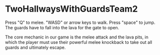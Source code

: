 # TwoHallwaysWithGuardsTeam2

Press "Q" to melee.
"WASD" or arrow keys to walk.
Press "space" to jump.
The guards have to fall into the lava for the gate to open.

The core mechanic in our game is the melee attack and the lava pits, in which the player must use their powerful melee knockback to take out all guards and ultimately escape.
